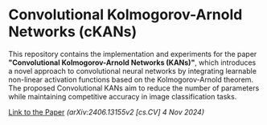 # Convolutional Kolmogorov-Arnold Networks (cKANs)

This repository contains the implementation and experiments for the paper **"Convolutional Kolmogorov-Arnold Networks (KANs)"**, which introduces a novel approach to convolutional neural networks by integrating learnable non-linear activation functions based on the Kolmogorov-Arnold theorem. The proposed Convolutional KANs aim to reduce the number of parameters while maintaining competitive accuracy in image classification tasks.

[Link to the Paper](https://arxiv.org/abs/2406.13155) *(arXiv:2406.13155v2 [cs.CV] 4 Nov 2024)*

